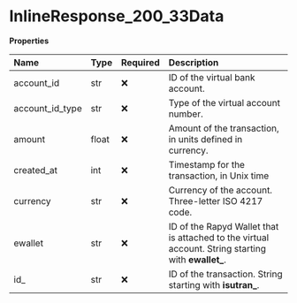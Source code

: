 # InlineResponse_200_33Data

**Properties**

| Name            | Type  | Required | Description                                                                                         |
| :-------------- | :---- | :------- | :-------------------------------------------------------------------------------------------------- |
| account_id      | str   | ❌       | ID of the virtual bank account.                                                                     |
| account_id_type | str   | ❌       | Type of the virtual account number.                                                                 |
| amount          | float | ❌       | Amount of the transaction, in units defined in currency.                                            |
| created_at      | int   | ❌       | Timestamp for the transaction, in Unix time                                                         |
| currency        | str   | ❌       | Currency of the account. Three-letter ISO 4217 code.                                                |
| ewallet         | str   | ❌       | ID of the Rapyd Wallet that is attached to the virtual account. String starting with **ewallet\_**. |
| id\_            | str   | ❌       | ID of the transaction. String starting with **isutran\_**.                                          |
